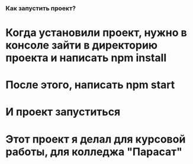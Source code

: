 ### Как запустить проект?
# Когда установили проект, нужно в консоле зайти в директорию проекта и написать npm install
# После этого, написать npm start
# И проект запуститься


# Этот проект я делал для курсовой работы, для колледжа "Парасат"
